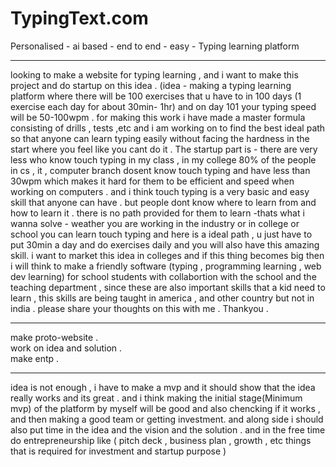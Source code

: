 # TypingText.com
Personalised - ai based - end to end - easy - Typing learning platform 
<hr>
looking to make a website for typing learning , and i want to make this project and do startup on this idea . (idea - making a typing learning platform where there will be 100 exercises that u have to in 100 days (1 exercise each day for about 30min- 1hr) and on day 101 your typing speed will be 50-100wpm . for making this work i have made a master formula consisting of drills , tests ,etc and i am working on to find the best ideal path so that anyone can learn typing easily without facing the hardness in the start where you feel like you cant do it .
The startup part is - there are very less who know touch typing in my class , in my college 80% of the people in cs , it , computer branch dosent know touch typing and have less than 30wpm which makes it hard for them to be efficient and speed when working on computers . and i think touch typing is a very basic and easy skill that anyone can have . but people dont know where to learn from and how to learn it . there is no path provided for them to learn -thats what i wanna solve - weather you are working in the industry or in college or school you can learn touch typing and here is a ideal path , u just have to put 30min a day and do exercises daily and you will also have this amazing skill. i want to market this idea in colleges and if this thing becomes big then i will think to make a friendly software (typing , programming learning , web dev learning) for school students with collabortion with the school and the teaching department , since these are also important skills that a kid need to learn , this skills are being taught in america , and other country but not in india .
please share your thoughts on this with me .
Thankyou .
<hr>


make proto-website . <br>
work on idea and solution . <br>
make entp . <br>
<hr>
idea is not enough , i have to make a mvp and it should show that the idea really works and its great . and i think making the initial stage(Minimum mvp) of the platform by myself will be good and also chencking if it works , and then making a good team or getting investment. and along side i should also put time in the idea and the vision and the solution . and in the free time do entrepreneurship like ( pitch deck , business plan , growth , etc things that is required for investment and startup purpose )


